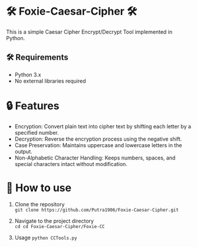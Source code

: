 # 🛠️ Foxie-Caesar-Cipher 🛠️
This is a simple Caesar Cipher Encrypt/Decrypt Tool implemented in Python.

## 🛠 Requirements
- Python 3.x
- No external libraries required

# 🔒 Features
- Encryption: Convert plain text into cipher text by shifting each letter by a specified number. <br/>
- Decryption: Reverse the encryption process using the negative shift. <br/>
- Case Preservation: Maintains uppercase and lowercase letters in the output. <br/>
- Non-Alphabetic Character Handling: Keeps numbers, spaces, and special characters intact without modification. <br/>

# 📖 How to use
1. Clone the repository <br/>
   `git clone https://github.com/Putra1906/Foxie-Caesar-Cipher.git` <br/>

2. Navigate to the project directory <br/>
    `cd cd Foxie-Caesar-Cipher/Foxie-CC` <br/>

3. Usage
   `python CCTools.py`
